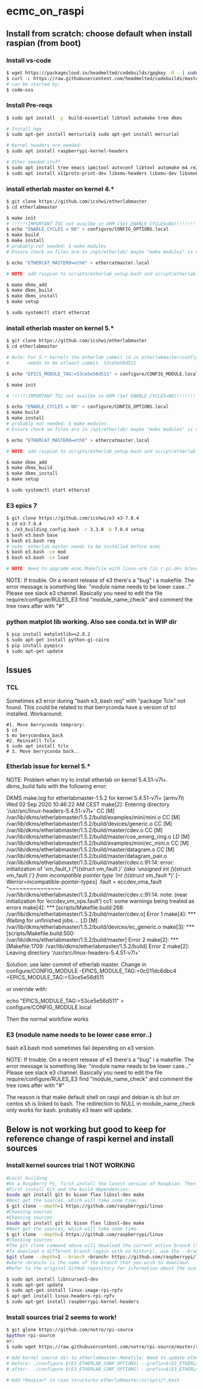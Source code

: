 # ecmc_on_raspi

## Install from scratch: choose default when install raspian (from boot)

### Install vs-code
```bash
$ wget https://packagecloud.io/headmelted/codebuilds/gpgkey -O - | sudo apt-key add -
$ curl -L https://raw.githubusercontent.com/headmelted/codebuilds/master/docs/installers/apt.sh | sudo bash
# can be started by:
$ code-oss
```

### Install Pre-reqs

```bash
$ sudo apt install -y  build-essential libtool automake tree dkms

# Install hgq
$ sudo apt-get install mercurial$ sudo apt-get install mercurial

# Kernel headers are needed:
$ sudo apt install raspberrypi-kernel-headers

# Other needed stuff
$ sudo apt install tree emacs ipmitool autoconf libtool automake m4 re2c tclx coreutils graphviz build-essential libreadline-dev libxt-dev tclsh
$ sudo apt install x11proto-print-dev libxmu-headers libxmu-dev libxmu6 libxpm-dev libxmuu-dev libxmuu1 libpcre++-dev libmotif-dev libsnmp-dev re2c darcs python-dev libnetcdf-dev libhdf5-dev libbz2-dev libxml2-dev libblosc-dev libtiff-dev libusb-dev libusb-1.0-0-dev libudev-dev libsystemd-dev linux-source mercurial libboost-dev libboost-regex-dev libboost-filesystem-dev libopencv-dev libpng-dev libraw1394-11 libtirpc-dev fonts-liberation logrotate curl symlinks dkms procserv

```

### install etherlab master on kernel 4.*
```bash
$ git clone https://github.com/icshwi/etherlabmaster
$ cd etherlabmaster

$ make init
# !!!!!!IMPORTANT TSC not availbe in ARM (Set ENABLE_CYCLES=NO)!!!!!!! 
$ echo "ENABLE_CYCLES = NO" > configure/CONFIG_OPTIONS.local
$ make build
$ make install
# probably not needed: $ make modules
# Ensure check so files are in /opt/etherlab/ maybe "make modules" is needed?! seems sometimes "make install" fails??

$ echo "ETHERCAT_MASTER0=eth0" > ethercatmaster.local

# NOTE: add raspian to scripts/etherlab_setup.bash and script/etherlab_setup_clean.bash (in r-pi-dev branch of icshwi/etherlabmaster)

$ make dkms_add
$ make dkms_build
$ make dkms_install
$ make setup

$ sudo systemctl start ethercat

```

### install etherlab master on kernel 5.*

```bash
$ git clone https://github.com/icshwi/etherlabmaster
$ cd etherlabmaster

# Note: For 5.* kernels the etherlab commit id in etherlabmaster/configure/CONFIG_MODULE
#       needs to be atleast commit  53ce5e56d511

$ echo "EPICS_MODULE_TAG:=53ce5e56d511" > configure/CONFIG_MODULE.local

$ make init

# !!!!!!IMPORTANT TSC not availbe in ARM (Set ENABLE_CYCLES=NO)!!!!!!! 

$ echo "ENABLE_CYCLES = NO" > configure/CONFIG_OPTIONS.local
$ make build
$ make install
# probably not needed: $ make modules
# Ensure check so files are in /opt/etherlab/ maybe "make modules" is needed?! seems sometimes "make install" fails??

$ echo "ETHERCAT_MASTER0=eth0" > ethercatmaster.local

# NOTE: add raspian to scripts/etherlab_setup.bash and script/etherlab_setup_clean.bash (in r-pi-dev branch of icshwi/etherlabmaster)

$ make dkms_add
$ make dkms_build
$ make dkms_install
$ make setup

$ sudo systemctl start ethercat

```

### E3 epics 7
```bash
$ git clone https://github.com/icshwi/e3 e3-7.0.4
$ cd e3-7.0.4
$ ./e3_building_config.bash -r 3.3.0 -b 7.0.4 setup
$ bash e3.bash base
$ bash e3.bash req
# note  etherlab master needs to be installed before ecmc
$ bash e3.bash -ce mod
$ bash e3.bash -ce load

# NOTE: Need to upgrade ecmc.Makefile with linux-arm (in r-pi-dev branch of icshwi/e3-ecmc)

```
NOTE: If trouble. On a recent release of e3 there's a "bug" i a makefile. The error message is something like: "module name needs to be lower case..."
Please see slack e3 channel.
Basically you need to edit the file require/configure/RULES_E3
find "module_name_check" and comment the tree rows after with "#"


### python matplot lib working. Also see conda.txt in WIP dir
```bash
$ pip install matplotlib==2.0.2
$ sudo apt-get install python-gi-cairo
$ pip install pyepics
$ sudo apt-get update
```

## Issues

### TCL 
Sometimes e3 error during "bash e3,.bash req" with "package Tclx" not found.
This could be related to that berryconda have a version of tcl installed. Workaround:

```
#1. Move berryconda temprary:
$ cd 
$ mv berycondaxx_back
#2. Reinsatll Tclx
$ sudo apt install tclx
# 3. Move berryconda back..
```

### Etherlab issue for kernel 5.*

NOTE: Problem when try to install etherlab on kernel 5.4.51-v7l+. dkms_build fails with the following error:

DKMS make.log for etherlabmaster-1.5.2 for kernel 5.4.51-v7l+ (armv7l)
Wed 02 Sep 2020 10:46:22 AM CEST
make[2]: Entering directory '/usr/src/linux-headers-5.4.51-v7l+'
  CC [M]  /var/lib/dkms/etherlabmaster/1.5.2/build/examples/mini/mini.o
  CC [M]  /var/lib/dkms/etherlabmaster/1.5.2/build/devices/generic.o
  CC [M]  /var/lib/dkms/etherlabmaster/1.5.2/build/master/cdev.o
  CC [M]  /var/lib/dkms/etherlabmaster/1.5.2/build/master/coe_emerg_ring.o
  LD [M]  /var/lib/dkms/etherlabmaster/1.5.2/build/examples/mini/ec_mini.o
  CC [M]  /var/lib/dkms/etherlabmaster/1.5.2/build/master/datagram.o
  CC [M]  /var/lib/dkms/etherlabmaster/1.5.2/build/master/datagram_pair.o
/var/lib/dkms/etherlabmaster/1.5.2/build/master/cdev.c:91:14: error: initialization of ‘vm_fault_t (*)(struct vm_fault *)’ {aka ‘unsigned int (*)(struct vm_fault *)’} from incompatible pointer type ‘int (*)(struct vm_fault *)’ [-Werror=incompatible-pointer-types]
     .fault = eccdev_vma_fault
              ^~~~~~~~~~~~~~~~
/var/lib/dkms/etherlabmaster/1.5.2/build/master/cdev.c:91:14: note: (near initialization for ‘eccdev_vm_ops.fault’)
cc1: some warnings being treated as errors
make[4]: *** [scripts/Makefile.build:266: /var/lib/dkms/etherlabmaster/1.5.2/build/master/cdev.o] Error 1
make[4]: *** Waiting for unfinished jobs....
  LD [M]  /var/lib/dkms/etherlabmaster/1.5.2/build/devices/ec_generic.o
make[3]: *** [scripts/Makefile.build:500: /var/lib/dkms/etherlabmaster/1.5.2/build/master] Error 2
make[2]: *** [Makefile:1709: /var/lib/dkms/etherlabmaster/1.5.2/build] Error 2
make[2]: Leaving directory '/usr/src/linux-headers-5.4.51-v7l+'

Solution: use later commit of etherlab master. Change in configure/CONFIG_MODULE
-EPICS_MODULE_TAG:=0c011dc6dbc4
+EPICS_MODULE_TAG:=53ce5e56d511

or override with:

echo "EPICS_MODULE_TAG:=53ce5e56d511" > configure/CONFIG_MODULE.local

Then the normal workflow works

### E3 (module name needs to be lower case error..)
bash e3.bash mod sometimes fail depending on e3 version.

NOTE: If trouble. On a recent release of e3 there's a "bug" i a makefile. The error message is something like: "module name needs to be lower case..."
Please see slack e3 channel.
Basically you need to edit the file require/configure/RULES_E3
find "module_name_check" and comment the tree rows after with "#"

The reason is that make default shell on raspi and debian is sh but on centos sh is linked to bash.
The redirection to NULL in module_name_check only works for bash.
probably e3 team will update.


## Below is not working but good to keep for reference change of raspi kernel and install sources

### Install kernel sources trial 1 NOT WORKING
```bash
#Local building
#On a Raspberry Pi, first install the latest version of Raspbian. Then boot your Pi, plug in Ethernet to give you access to the sources, and log in.
#First install Git and the build dependencies:
$sudo apt install git bc bison flex libssl-dev make
#Next get the sources, which will take some time:
$ git clone --depth=1 https://github.com/raspberrypi/linux
#Choosing sources
#Choosing sources
$sudo apt install git bc bison flex libssl-dev make
#Next get the sources, which will take some time:
$ git clone --depth=1 https://github.com/raspberrypi/linux
#Choosing sources
#The git clone command above will download the current active branch (the one we are building Raspbian images from) without any history. Omitting the --depth=1 will download the entire repository, including the full history of all branches, but this takes much longer and occupies much more storage.
#To download a different branch (again with no history), use the --branch option:
$git clone --depth=1 --branch <branch> https://github.com/raspberrypi/linux
#where <branch> is the name of the branch that you wish to downlaod.
#Refer to the original GitHub repository for information about the available branches.
```

```bash
$ sudo apt install libncurses5-dev
$ sudo apt-get update
$ sudo apt-get install linux-image-rpi-rpfv
$ apt-get install linux-headers-rpi-rpfv
$ sudo apt-get install raspberrypi-kernel-headers
```

### Install sources trial 2 seems to work!
```bash
$ git glone https://github.com/notro/rpi-source
$python rpi-source
or:
$ sudo wget https://raw.githubusercontent.com/notro/rpi-source/master/rpi-source -O /usr/local/bin/rpi-source && sudo chmod +x /usr/local/bin/rpi-source && /usr/local/bin/rpi-source -q --tag-update

# Add kernel source dir to etherlabmaster.Makefile: Need to update etherlabmaster with config option
# before: ./configure $(E3_ETHERLAB_CONF_OPTIONS) --prefix=$(E3_ETHERLAB_INSTALL_LOCATION)
# after:  ./configure $(E3_ETHERLAB_CONF_OPTIONS) --prefix=$(E3_ETHERLAB_INSTALL_LOCATION) --with-linux-dir=/usr/src/linux-headers-4.19.97-v7l+/

# Add *Raspian* in case structures etherlabmaster/scripts/*.bash
```

